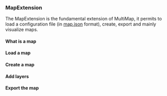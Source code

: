 ### MapExtension


The MapExtension is the fundamental extension of MultiMap, it permits to load a configuration file (in [map.json](https://github.com/gherardovarando/map.schema.json) format), create, export and mainly visualize maps.

#### What is a map

#### Load a map

#### Create a map

#### Add layers

#### Export the map
